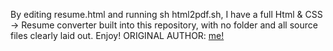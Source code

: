 By editing resume.html and running sh html2pdf.sh, I have a full Html & CSS -> Resume converter built into this repository, with no folder and all source files clearly laid out. Enjoy! 
ORIGINAL AUTHOR: <a href="https://austinhutchen.github.io/austinscode/">me!</a>
